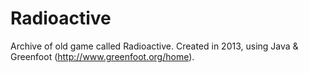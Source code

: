 # Radioactive
Archive of old game called Radioactive. Created in 2013, using Java & Greenfoot (http://www.greenfoot.org/home).
